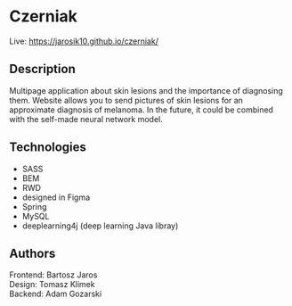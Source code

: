 # Czerniak
Live: https://jarosik10.github.io/czerniak/  
## Description
Multipage application about skin lesions and the importance of diagnosing them. Website allows you to send pictures of skin lesions for an approximate diagnosis of melanoma. In the future, it could be combined with the 
self-made neural network model.
## Technologies
- SASS
- BEM
- RWD
- designed in Figma
- Spring
- MySQL
- deeplearning4j (deep learning Java libray)
## Authors
Frontend: Bartosz Jaros  
Design: Tomasz Klimek  
Backend: Adam Gozarski
